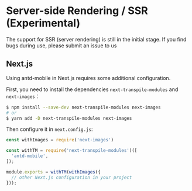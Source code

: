 # Server-side Rendering / SSR (Experimental) 

The support for SSR (server rendering) is still in the initial stage. If you find bugs during use, please submit an issue to us

## Next.js

Using antd-mobile in Next.js requires some additional configuration. 

First, you need to install the dependencies `next-transpile-modules` and `next-images`：

```bash
$ npm install --save-dev next-transpile-modules next-images
# or
$ yarn add -D next-transpile-modules next-images
```

Then configure it in `next.config.js`: 

```js
const withImages = require('next-images')

const withTM = require('next-transpile-modules')([
  'antd-mobile',
]);

module.exports = withTM(withImages({
  // other Next.js configuration in your project 
}));
```
